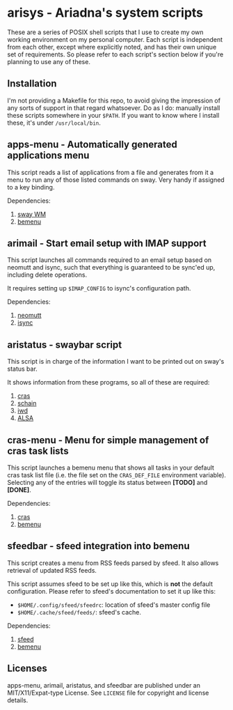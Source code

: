 # arisys - Ariadna's system scripts

These are a series of POSIX shell scripts that I use to create my own working 
environment on my personal computer. Each script is independent from each 
other, except where explicitly noted, and has their own unique set of 
requirements. So please refer to each script's section below if you're planning 
to use any of these.

## Installation

I'm not providing a Makefile for this repo, to avoid giving the impression of
any sorts of support in that regard whatsoever. Do as I do: manually install 
these scripts somewhere in your ``$PATH``. If you want to know where I install
these, it's under ``/usr/local/bin``.

## apps-menu - Automatically generated applications menu

This script reads a list of applications from a file and generates from it a 
menu to run any of those listed commands on sway. Very handy if assigned to a 
key binding.

Dependencies:
1. [sway WM](https://swaywm.org/)
2. [bemenu](https://github.com/Cloudef/bemenu)

## arimail - Start email setup with IMAP support

This script launches all commands required to an email setup based on neomutt
and isync, such that everything is guaranteed to be sync'ed up, including
delete operations.

It requires setting up ``$IMAP_CONFIG`` to isync's configuration path.

Dependencies:
1. [neomutt](https://neomutt.org)
2. [isync](https://isync.sourceforge.io/)

## aristatus - swaybar script

This script is in charge of the information I want to be printed out on sway's
status bar.

It shows information from these programs, so all of these are required:
1. [cras](https://sr.ht/~arivigo/cras)
2. [schain](https://sr.ht/~arivigo/schain)
3. [iwd](https://iwd.wiki.kernel.org/)
4. [ALSA](https://www.alsa-project.org)

## cras-menu - Menu for simple management of cras task lists

This script launches a bemenu menu that shows all tasks in your default cras
task list file (i.e. the file set on the ``CRAS_DEF_FILE`` environment
variable). Selecting any of the entries will toggle its status between
**[TODO]** and **[DONE]**.

Dependencies:
1. [cras](https://sr.ht/~arivigo/cras)
2. [bemenu](https://github.com/Cloudef/bemenu)

## sfeedbar - sfeed integration into bemenu

This script creates a menu from RSS feeds parsed by sfeed. It also allows 
retrieval of updated RSS feeds.

This script assumes sfeed to be set up like this, which is **not** the default
configuration. Please refer to sfeed's documentation to set it up like this:

* ``$HOME/.config/sfeed/sfeedrc``: location of sfeed's master config file
* ``$HOME/.cache/sfeed/feeds/``: sfeed's cache.

Dependencies:
1. [sfeed](https://codemadness.org/git/sfeed/log.html)
2. [bemenu](https://github.com/Cloudef/bemenu)

## Licenses

apps-menu, arimail, aristatus, and sfeedbar are published under an 
MIT/X11/Expat-type License. See ``LICENSE`` file for copyright and license 
details.
